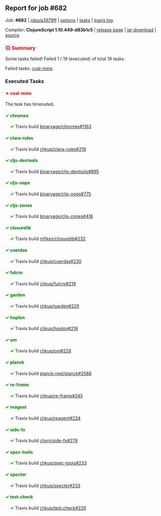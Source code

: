 ## Report for job #682

Job: **#682** | [jobs/a3979ff](https://github.com/cljs-oss/canary/commit/a3979ff49127dfe04db6cc3ea728d011740e1abf) | [options](options.edn) | [tasks](tasks.edn) | [travis log](https://travis-ci.org/cljs-oss/canary/builds/458510961).

Compiler: **ClojureScript 1.10.449-d83b1c5** | [release page](https://github.com/cljs-oss/canary/releases/tag/r1.10.449-d83b1c5) | [jar download](https://github.com/cljs-oss/canary/releases/download/r1.10.449-d83b1c5/clojurescript-1.10.449-d83b1c5.jar) | [source](https://github.com/mfikes/clojurescript/commit/d83b1c550b6bd9505ab4343f8b9cfd07bd48ad9b).

### <b style='color:red'>☹ Summary</b>

Some tasks failed! Failed 1 / 19 (executed) of total 19 tasks.

Failed tasks: [coal-mine](#-coal-mine).

### Executed Tasks

#### <b style='color:red'>&#x2717; coal-mine</b>
The task has timeouted.

#### <b style='color:green'>&#x2713; chromex</b>
&nbsp;&nbsp;&nbsp;&nbsp;<b style='color:green'>&#x2713;</b> Travis build [binaryage/chromex#1163](https://travis-ci.org/binaryage/chromex/builds/458512527)<br>

#### <b style='color:green'>&#x2713; clara-rules</b>
&nbsp;&nbsp;&nbsp;&nbsp;<b style='color:green'>&#x2713;</b> Travis build [chkup/clara-rules#219](https://travis-ci.org/chkup/clara-rules/builds/458512537)<br>

#### <b style='color:green'>&#x2713; cljs-devtools</b>
&nbsp;&nbsp;&nbsp;&nbsp;<b style='color:green'>&#x2713;</b> Travis build [binaryage/cljs-devtools#895](https://travis-ci.org/binaryage/cljs-devtools/builds/458512556)<br>

#### <b style='color:green'>&#x2713; cljs-oops</b>
&nbsp;&nbsp;&nbsp;&nbsp;<b style='color:green'>&#x2713;</b> Travis build [binaryage/cljs-oops#775](https://travis-ci.org/binaryage/cljs-oops/builds/458512566)<br>

#### <b style='color:green'>&#x2713; cljs-zones</b>
&nbsp;&nbsp;&nbsp;&nbsp;<b style='color:green'>&#x2713;</b> Travis build [binaryage/cljs-zones#418](https://travis-ci.org/binaryage/cljs-zones/builds/458512554)<br>

#### <b style='color:green'>&#x2713; closurelib</b>
&nbsp;&nbsp;&nbsp;&nbsp;<b style='color:green'>&#x2713;</b> Travis build [mfikes/closurelib#232](https://travis-ci.org/mfikes/closurelib/builds/458512570)<br>

#### <b style='color:green'>&#x2713; cuerdas</b>
&nbsp;&nbsp;&nbsp;&nbsp;<b style='color:green'>&#x2713;</b> Travis build [chkup/cuerdas#230](https://travis-ci.org/chkup/cuerdas/builds/458512603)<br>

#### <b style='color:green'>&#x2713; fulcro</b>
&nbsp;&nbsp;&nbsp;&nbsp;<b style='color:green'>&#x2713;</b> Travis build [chkup/fulcro#219](https://travis-ci.org/chkup/fulcro/builds/458512607)<br>

#### <b style='color:green'>&#x2713; garden</b>
&nbsp;&nbsp;&nbsp;&nbsp;<b style='color:green'>&#x2713;</b> Travis build [chkup/garden#229](https://travis-ci.org/chkup/garden/builds/458512609)<br>

#### <b style='color:green'>&#x2713; hoplon</b>
&nbsp;&nbsp;&nbsp;&nbsp;<b style='color:green'>&#x2713;</b> Travis build [chkup/hoplon#216](https://travis-ci.org/chkup/hoplon/builds/458512611)<br>

#### <b style='color:green'>&#x2713; om</b>
&nbsp;&nbsp;&nbsp;&nbsp;<b style='color:green'>&#x2713;</b> Travis build [chkup/om#228](https://travis-ci.org/chkup/om/builds/458512613)<br>

#### <b style='color:green'>&#x2713; planck</b>
&nbsp;&nbsp;&nbsp;&nbsp;<b style='color:green'>&#x2713;</b> Travis build [planck-repl/planck#2588](https://travis-ci.org/planck-repl/planck/builds/458512734)<br>

#### <b style='color:green'>&#x2713; re-frame</b>
&nbsp;&nbsp;&nbsp;&nbsp;<b style='color:green'>&#x2713;</b> Travis build [chkup/re-frame#245](https://travis-ci.org/chkup/re-frame/builds/458512641)<br>

#### <b style='color:green'>&#x2713; reagent</b>
&nbsp;&nbsp;&nbsp;&nbsp;<b style='color:green'>&#x2713;</b> Travis build [chkup/reagent#224](https://travis-ci.org/chkup/reagent/builds/458512683)<br>

#### <b style='color:green'>&#x2713; side-fx</b>
&nbsp;&nbsp;&nbsp;&nbsp;<b style='color:green'>&#x2713;</b> Travis build [cljsrn/side-fx#279](https://travis-ci.org/cljsrn/side-fx/builds/458512699)<br>

#### <b style='color:green'>&#x2713; spec-tools</b>
&nbsp;&nbsp;&nbsp;&nbsp;<b style='color:green'>&#x2713;</b> Travis build [chkup/spec-tools#233](https://travis-ci.org/chkup/spec-tools/builds/458512651)<br>

#### <b style='color:green'>&#x2713; specter</b>
&nbsp;&nbsp;&nbsp;&nbsp;<b style='color:green'>&#x2713;</b> Travis build [chkup/specter#233](https://travis-ci.org/chkup/specter/builds/458512673)<br>

#### <b style='color:green'>&#x2713; test-check</b>
&nbsp;&nbsp;&nbsp;&nbsp;<b style='color:green'>&#x2713;</b> Travis build [chkup/test.check#229](https://travis-ci.org/chkup/test.check/builds/458512726)<br>